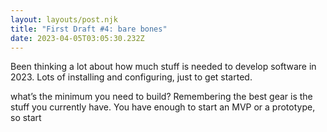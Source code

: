 ```yaml
---
layout: layouts/post.njk
title: "First Draft #4: bare bones"
date: 2023-04-05T03:05:30.232Z
---
```

Been thinking a lot about how much stuff is needed to develop software in 2023. Lots of installing and configuring, just to get started.

what’s the minimum you need to build? Remembering the best gear is the stuff you currently have. You have enough to start an MVP or a prototype, so start